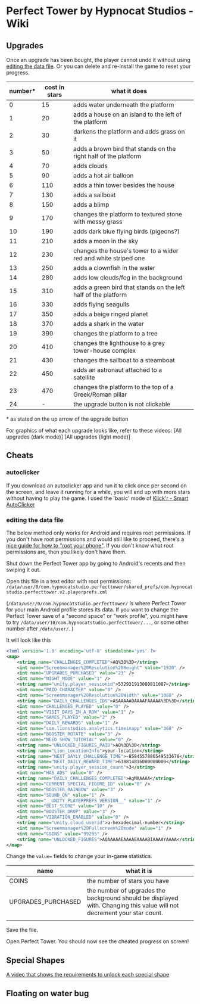 # Perfect Tower by Hypnocat Studios - Wiki

## Upgrades

Once an upgrade has been bought, the player cannot undo it without using [editing the data file](##editing%20the%20data%20file). Or you can delete and re-install the game to reset your progress.

| number* | cost in stars | what it does                                                    |     |
| ------- | ------------- | --------------------------------------------------------------- | --- |
| 0       | 15            | adds water underneath the platform                              |     |
| 1       | 20            | adds a house on an island to the left of the platform           |     |
| 2       | 30            | darkens the platform and adds grass on it                       |     |
| 3       | 50            | adds a brown bird that stands on the right half of the platform |     |
| 4       | 70            | adds clouds                                                     |     |
| 5       | 90            | adds a hot air balloon                                          |     |
| 6       | 110           | adds a thin tower besides the house                             |     |
| 7       | 130           | adds a sailboat                                                 |     |
| 8       | 150           | adds a blimp                                                    |     |
| 9       | 170           | changes the platform to textured stone with messy grass         |     |
| 10      | 190           | adds dark blue flying birds (pigeons?)                          |     |
| 11      | 210           | adds a moon in the sky                                          |     |
| 12      | 230           | changes the house's tower to a wider red and white striped one  |     |
| 13      | 250           | adds a clownfish in the water                                   |     |
| 14      | 280           | adds low clouds/fog in the background                           |     |
| 15      | 310           | adds a green bird that stands on the left half of the platform  |     |
| 16      | 330           | adds flying seagulls                                            |     |
| 17      | 350           | adds a beige ringed planet                                      |     |
| 18      | 370           | adds a shark in the water                                       |     |
| 19      | 390           | changes the platform to a tree                                  |     |
| 20      | 410           | changes the lighthouse to a grey tower-house complex            |     |
| 21      | 430           | changes the sailboat to a steamboat                             |     |
| 22      | 450           | adds an astronaut attached to a satellite                       |     |
| 23      | 470           | changes the platform to the top of a Greek/Roman pillar         |     |
| 24      | -             | the upgrade button is not clickable                             |     |
\* as stated on the up arrow of the upgrade button

For graphics of what each upgrade looks like, refer to these videos:
[All upgrades (dark mode)]
[All upgrades (light mode)]
## Cheats

### autoclicker

If you download an autoclicker app and run it to click once per second on the screen, and leave it running for a while, you will end up with more stars without having to play the game. I used the 'basic' mode of [Klick'r - Smart AutoClicker](https://github.com/Nain57/Smart-AutoClicker)

### editing the data file

The below method only works for Android and requires root permissions. If you don't have root permissions and would still like to proceed, there's a [nice guide for how to "root your phone"](https://topjohnwu.github.io/Magisk/install.html). If you don't know what root permissions are, then you likely don't have them.

Shut down the Perfect Tower app by going to Android's recents and then swiping it out.

Open this file in a text editor with root permissions:
`/data/user/0/com.hypnocatstudio.perfecttower/shared_prefs/com.hypnocatstudio.perfecttower.v2.playerprefs.xml`

(`/data/user/0/com.hypnocatstudio.perfecttower/` is where Perfect Tower for your main Android profile stores its data. If you want to change the Perfect Tower save of a "second space" or "work profile", you might have to try `/data/user/10/com.hypnocatstudio.perfecttower/...`, or some other number after `/data/user/`. )

It will look like this
```xml
<?xml version='1.0' encoding='utf-8' standalone='yes' ?>
<map>
    <string name="CHALLENGES_COMPLETED">AQ%3D%3D</string>
    <int name="Screenmanager%20Resolution%20Height" value="1920" />
    <int name="UPGRADES_PURCHASED" value="23" />
    <int name="NIGHT_MODE" value="1" />
    <string name="unity.player_sessionid">532931913080811087</string>
    <int name="PAID_CHARACTER" value="0" />
    <int name="Screenmanager%20Resolution%20Width" value="1080" />
    <string name="DAILY_CHALLENGES_IDS">ASAAAAAOAAAAFAAAAA%3D%3D</string>
    <int name="CHALLENGES_PLAYED" value="0" />
    <int name="VISIT_DAYS_IN_A_ROW" value="1" />
    <int name="GAMES_PLAYED" value="2" />
    <int name="DAILY_REWARDS" value="1" />
    <int name="com.lionstudios.analytics.timeinapp" value="368" />
    <int name="BOOSTER_ROTATE" value="3" />
    <int name="NEED_SHOW_TUTORIAL" value="0" />
    <string name="UNLOCKED_FIGURES_PAID">AQ%3D%3D</string>
    <string name="Lion_LocationInfo">your-location</string>
    <string name="NEXT_DAYLY_CHALLENGE_TIME">-8584557886549533678</string>
    <string name="NEXT_DAILY_REWARD_TIME">638814816000000000</string>
    <string name="unity.player_session_count">3</string>
    <int name="HAS_ADS" value="0" />
    <string name="DAILY_CHALLENGES_COMPLETED">AgMAAAAA</string>
    <int name="CURRENT_SPECIAL_FIGURE_ID" value="0" />
    <int name="BOOSTER_RAINBOW" value="3" />
    <int name="SOUND_ON" value="1" />
    <int name="__UNITY_PLAYERPREFS_VERSION__" value="1" />
    <int name="BEST_SCORE" value="10" />
    <int name="BOOSTER_DROP" value="3" />
    <int name="VIBRATION_ENABLED" value="0" />
    <string name="unity.cloud_userid">a-hexadecimal-number</string>
    <int name="Screenmanager%20Fullscreen%20mode" value="1" />
    <int name="COINS" value="99295" />
    <string name="UNLOCKED_FIGURES">AQAAAAAEAAAAEAAAABIAAAAYAAAA</string>
</map>
```

Change the `value=` fields to change your in-game statistics.

| name               | what it is                                                                                                              |
| ------------------ | ----------------------------------------------------------------------------------------------------------------------- |
| COINS              | the number of stars you have                                                                                            |
| UPGRADES_PURCHASED | the number of upgrades the background should be displayed with. Changing this value will not decrement your star count. |
|                    |                                                                                                                         |

Save the file. 

Open Perfect Tower. You should now see the cheated progress on screen!

## Special Shapes

[A video that shows the requirements to unlock each special shape](media/special-shapes-descriptions.mp4)
## Floating on water bug

